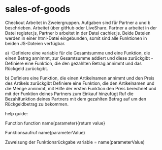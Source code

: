 # sales-of-goods
Checkout
Arbeitet in Zweiergruppen. Aufgaben sind für Partner a und b beschrieben. Arbeitet über gitHub oder LiveShare. Partner a arbeitet in der Datei register.js, Partner b arbeitet in der Datei cachier.js. Beide Dateien werden in einer html-Datei eingebunden, somit sind alle Funktionen in beiden JS-Dateien verfügbar.

a)
-Definiere eine variable für die Gesamtsumme und eine Funktion, die einen Betrag annimmt, zur Gesamtsumme addiert und diese zurückgibt
-Definiere eine Funktion, die den gezahlten Betrag annimmt  und das Rückgeld zurückgibt.

b)
Definiere eine Funktion, die  einen Artikelnamen annimmt und den Preis des Artikels zurückgibt
Definiere eine Funktion, die den Artikelnamen und die Menge annimmt, mit Hilfe der ersten Funktion den Preis berechnet und mit der Funktion deines Partners zum Einkauf hinzufügt
Ruf die Bezahlfunktion deines Partners mit dem gezahlten Betrag  auf um den Rückgeldbetrag zu bekommen.

help guide: 

Function
function name(parameter){return value}

Funktionsaufruf
name(parameterValue)

Zuweisung der Funktionsrückgabe
variable = name(parameterValue)
